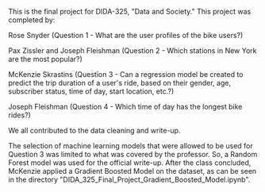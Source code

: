 This is the final project for DIDA-325, "Data and Society." This project was completed by:


Rose Snyder (Question 1 -  What are the user profiles of the bike users?)

Pax Zissler and Joseph Fleishman (Question 2 - Which stations in New York are the most popular?)

McKenzie Skrastins (Question 3 - Can a regression model be created to predict the trip duration of a user's ride, based on their gender, age, subscriber status, time of day, start location, etc.?)

Joseph Fleishman (Question 4 - Which time of day has the longest bike rides?)


We all contributed to the data cleaning and write-up.


The selection of machine learning models that were allowed to be used for Question 3 was limited to what was covered by the professor. So, a Random Forest model was used for the official write-up. After the class concluded, McKenzie applied a Gradient Boosted Model on the dataset, as can be seen in the directory "DIDA_325_Final_Project_Gradient_Boosted_Model.ipynb".
